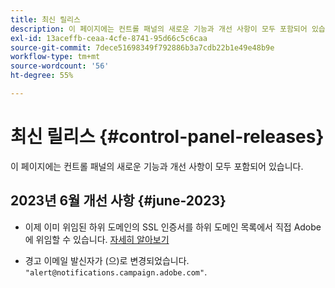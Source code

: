 ```yaml
---
title: 최신 릴리스
description: 이 페이지에는 컨트롤 패널의 새로운 기능과 개선 사항이 모두 포함되어 있습니다.
exl-id: 13aceffb-ceaa-4cfe-8741-95d66c5c6caa
source-git-commit: 7dece51698349f792886b3a7cdb22b1e49e48b9e
workflow-type: tm+mt
source-wordcount: '56'
ht-degree: 55%

---
```


# 최신 릴리스 {#control-panel-releases}

이 페이지에는 컨트롤 패널의 새로운 기능과 개선 사항이 모두 포함되어 있습니다.

## 2023년 6월 개선 사항 {#june-2023}

* 이제 이미 위임된 하위 도메인의 SSL 인증서를 하위 도메인 목록에서 직접 Adobe에 위임할 수 있습니다. [자세히 알아보기](../subdomains-certificates/using/delegate-ssl.md)

* 경고 이메일 발신자가 (으)로 변경되었습니다. `"alert@notifications.campaign.adobe.com"`.
